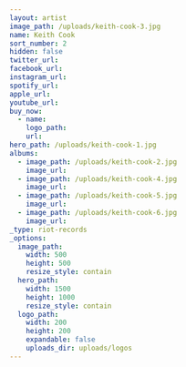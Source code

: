```yaml
---
layout: artist
image_path: /uploads/keith-cook-3.jpg
name: Keith Cook
sort_number: 2
hidden: false
twitter_url:
facebook_url:
instagram_url:
spotify_url:
apple_url:
youtube_url:
buy_now:
  - name:
    logo_path:
    url:
hero_path: /uploads/keith-cook-1.jpg
albums:
  - image_path: /uploads/keith-cook-2.jpg
    image_url:
  - image_path: /uploads/keith-cook-4.jpg
    image_url:
  - image_path: /uploads/keith-cook-5.jpg
    image_url:
  - image_path: /uploads/keith-cook-6.jpg
    image_url:
_type: riot-records
_options:
  image_path:
    width: 500
    height: 500
    resize_style: contain
  hero_path:
    width: 1500
    height: 1000
    resize_style: contain
  logo_path:
    width: 200
    height: 200
    expandable: false
    uploads_dir: uploads/logos
---
```


